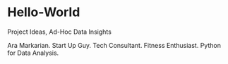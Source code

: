 # Hello-World
Project Ideas, Ad-Hoc Data Insights

Ara Markarian. Start Up Guy. Tech Consultant. Fitness Enthusiast. Python for Data Analysis.
